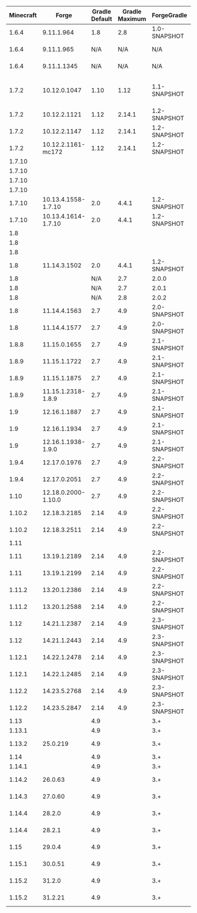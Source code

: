 | Minecraft |        Forge        | Gradle Default | Gradle Maximum | ForgeGradle  | Mappings Default  | Mappings Maximum  | MCP  | Java Minimum | Java Maximum |  Promotion  | Notes |
| --------- | ------------------- | -------------- | -------------- | ------------ | ----------------- | ----------------- | ---- | ------------ | ------------ | ----------- | ----- |
| 1.6.4     | 9.11.1.964          | 1.8            | 2.8            | 1.0-SNAPSHOT | N/A               | N/A               | 8.11 | 6            | 8            |             | Requires Java 7 to setupDecompWorkspace |
| 1.6.4     | 9.11.1.965          | N/A            | N/A            | N/A          | N/A               | N/A               | 8.11 | 6            | 8            |             | Use Scala 1.10.2, Patch Failures |
| 1.6.4     | 9.11.1.1345         | N/A            | N/A            | N/A          | N/A               | N/A               | 8.11 | 6            | 8            | LB/RB       | Use Scala 1.10.2, Patch Failures |
| 1.7.2     | 10.12.0.1047        | 1.10           | 1.12           | 1.1-SNAPSHOT | N/A               | N/A               | 9.03 | 6            | 8            |             | Requires Java 7 to setupDecompWorkspace, Last 1.7.2 version for FG1.1 |
| 1.7.2     | 10.12.2.1121        | 1.12           | 2.14.1         | 1.2-SNAPSHOT | N/A               | N/A               | 9.03 | 6            | 8            | RB          |       |
| 1.7.2     | 10.12.2.1147        | 1.12           | 2.14.1         | 1.2-SNAPSHOT | N/A               | N/A               | 9.03 | 6            | 8            | LB          |       |
| 1.7.2     | 10.12.2.1161-mc172  | 1.12           | 2.14.1         | 1.2-SNAPSHOT | N/A               | N/A               | 9.03 | 6            | 8            |             | Newer than LB |
| 1.7.10    |                     |                |                |              |                   | stable_8          | 9.08 | 6            | 8            | Mappings    |       |
| 1.7.10    |                     |                |                |              |                   | stable_9          | 9.08 | 6            | 8            | Mappings    |       |
| 1.7.10    |                     |                |                |              |                   | stable_10         | 9.08 | 6            | 8            | Mappings    |       |
| 1.7.10    |                     |                |                |              |                   | stable_11         | 9.08 | 6            | 8            | Mappings    |       |
| 1.7.10    | 10.13.4.1558-1.7.10 | 2.0            | 4.4.1          | 1.2-SNAPSHOT | Unspecified       | stable_12         | 9.08 | 6            | 8            | RB          |       |
| 1.7.10    | 10.13.4.1614-1.7.10 | 2.0            | 4.4.1          | 1.2-SNAPSHOT | Unspecified       | stable_12         | 9.08 | 6            | 8            | LB          |       |
| 1.8       |                     |                |                |              |                   | stable_15         | 9.10 | 6            | 8            | Mappings    |       |
| 1.8       |                     |                |                |              |                   | stable_16         | 9.10 | 6            | 8            | Mappings    |       |
| 1.8       |                     |                |                |              |                   | stable_17         | 9.10 | 6            | 8            | Mappings    |       |
| 1.8       | 11.14.3.1502        | 2.0            | 4.4.1          | 1.2-SNAPSHOT | snapshot_20141130 | stable_18         | 9.10 | 6            | 8            |             | Last 1.8 version for FG1.2 & Seperate FML |
| 1.8       |                     | N/A            | 2.7            | 2.0.0        |                   |                   | 9.10 | 6            | 8            | ForgeGradle |       |
| 1.8       |                     | N/A            | 2.7            | 2.0.1        |                   |                   | 9.10 | 6            | 8            | ForgeGradle |       |
| 1.8       |                     | N/A            | 2.8            | 2.0.2        |                   |                   | 9.10 | 6            | 8            | ForgeGradle |       |
| 1.8       | 11.14.4.1563        | 2.7            | 4.9            | 2.0-SNAPSHOT | snapshot_20141130 | stable_18         | 9.10 | 6            | 8            | RB          |       |
| 1.8       | 11.14.4.1577        | 2.7            | 4.9            | 2.0-SNAPSHOT | snapshot_20141130 | stable_18         | 9.10 | 6            | 8            | LB          |       |
| 1.8.8     | 11.15.0.1655        | 2.7            | 4.9            | 2.1-SNAPSHOT | snapshot_20151122 | stable_20         | 9.18 | 6            | 8            | LB          | No 1.8.8 RB |
| 1.8.9     | 11.15.1.1722        | 2.7            | 4.9            | 2.1-SNAPSHOT | stable_20         | stable_22         | 9.19 | 6            | 8            | RB          |       |
| 1.8.9     | 11.15.1.1875        | 2.7            | 4.9            | 2.1-SNAPSHOT | stable_20         | stable_22         | 9.19 | 6            | 8            |             |       |
| 1.8.9     | 11.15.1.2318-1.8.9  | 2.7            | 4.9            | 2.1-SNAPSHOT | stable_20         | stable_22         | 9.19 | 6            | 8            | LB          |       |
| 1.9       | 12.16.1.1887        | 2.7            | 4.9            | 2.1-SNAPSHOT | snapshot_20160312 | stable_24         | 9.24 | 6            | 8            | RB          |       |
| 1.9       | 12.16.1.1934        | 2.7            | 4.9            | 2.1-SNAPSHOT | snapshot_20160312 | stable_24         | 9.24 | 6            | 8            |             |       |
| 1.9       | 12.16.1.1938-1.9.0  | 2.7            | 4.9            | 2.1-SNAPSHOT | snapshot_20160312 | stable_24         | 9.24 | 6            | 8            |             | No 1.9 LB |
| 1.9.4     | 12.17.0.1976        | 2.7            | 4.9            | 2.2-SNAPSHOT | snapshot_20160518 | stable_26         | 9.28 | 6            | 8            | RB          |       |
| 1.9.4     | 12.17.0.2051        | 2.7            | 4.9            | 2.2-SNAPSHOT | snapshot_20160518 | stable_26         | 9.28 | 6            | 8            | LB          |       |
| 1.10      | 12.18.0.2000-1.10.0 | 2.7            | 4.9            | 2.2-SNAPSHOT | snapshot_20160518 | stable_26         | 9.31 | 6            | 8            | LB          | No 1.10 RB |
| 1.10.2    | 12.18.3.2185        | 2.14           | 4.9            | 2.2-SNAPSHOT | snapshot_20161111 | stable_29         | 9.31 | 6            | 8            | RB          |       |
| 1.10.2    | 12.18.3.2511        | 2.14           | 4.9            | 2.2-SNAPSHOT | snapshot_20161111 | stable_29         | 9.31 | 6            | 8            | LB          |       |
| 1.11      |                     |                |                |              |                   | stable_31         | 9.35 | 6            | 8            | Mappings    |       |
| 1.11      | 13.19.1.2189        | 2.14           | 4.9            | 2.2-SNAPSHOT | snapshot_20161111 | stable_32         | 9.35 | 6            | 8            | RB          |       |
| 1.11      | 13.19.1.2199        | 2.14           | 4.9            | 2.2-SNAPSHOT | snapshot_20161220 | stable_32         | 9.35 | 6            | 8            | LB          |       |
| 1.11.2    | 13.20.1.2386        | 2.14           | 4.9            | 2.2-SNAPSHOT | snapshot_20161220 | stable_32         | 9.37 | 6            | 8            | RB          |       |
| 1.11.2    | 13.20.1.2588        | 2.14           | 4.9            | 2.2-SNAPSHOT | snapshot_20161220 | stable_32         | 9.37 | 6            | 8            | LB          |       |
| 1.12      | 14.21.1.2387        | 2.14           | 4.9            | 2.3-SNAPSHOT | snapshot_20170624 | stable_39         | 9.40 | 6            | 8            | RB          |       |
| 1.12      | 14.21.1.2443        | 2.14           | 4.9            | 2.3-SNAPSHOT | snapshot_20170624 | stable_39         | 9.40 | 6            | 8            | LB          |       |
| 1.12.1    | 14.22.1.2478        | 2.14           | 4.9            | 2.3-SNAPSHOT | snapshot_20170624 | stable_39         | 9.41 | 6            | 8            | RB          |       |
| 1.12.1    | 14.22.1.2485        | 2.14           | 4.9            | 2.3-SNAPSHOT | snapshot_20170624 | stable_39         | 9.41 | 6            | 8            | LB          |       |
| 1.12.2    | 14.23.5.2768        | 2.14           | 4.9            | 2.3-SNAPSHOT | snapshot_20171003 | stable_39         | 9.42 | 6            | 8            | RB          |       |
| 1.12.2    | 14.23.5.2847        | 2.14           | 4.9            | 2.3-SNAPSHOT | snapshot_20171003 | stable_39         | 9.42 | 6            | 8            | LB          |       |
| 1.13   |          | 4.9 |     | 3.+ |                          | stable_43                | 9.xx | 8 | 8 |    | |
| 1.13.1 |          | 4.9 |     | 3.+ |                          | stable_45                | 9.xx | 8 | 8 |    | |
| 1.13.2 | 25.0.219 | 4.9 |     | 3.+ | snapshot_20180921-1.13   | stable_47                | 9.xx | 8 | 8 | LB | |
| 1.14   |          | 4.9 |     | 3.+ |                          | stable_49                | 9.xx | 8 | 8 |    | |
| 1.14.1 |          | 4.9 |     | 3.+ |                          | stable_51                | 9.xx | 8 | 8 |    | |
| 1.14.2 | 26.0.63  | 4.9 |     | 3.+ | snapshot_20190621-1.14.2 | stable_53                | 9.xx | 8 | 8 | LB | |
| 1.14.3 | 27.0.60  | 4.9 |     | 3.+ | snapshot_20190719-1.14.3 | stable_56                | 9.xx | 8 | 8 | LB | |
| 1.14.4 | 28.2.0   | 4.9 |     | 3.+ | snapshot_20190719-1.14.3 | stable_58                | 9.xx | 8 | 8 | RB | |
| 1.14.4 | 28.2.1   | 4.9 |     | 3.+ | snapshot_20190719-1.14.3 | stable_58                | 9.xx | 8 | 8 | LB | |
| 1.15   | 29.0.4   | 4.9 |     | 3.+ | snapshot_20190719-1.14.3 | stable_60                | 9.xx | 8 | 8 | LB | |
| 1.15.1 | 30.0.51  | 4.9 |     | 3.+ | snapshot_20190719-1.14.3 | snapshot_20200622-1.15.1 | 9.xx | 8 | 8 | LB | |
| 1.15.2 | 31.2.0   | 4.9 |     | 3.+ | snapshot_20190719-1.14.3 | snapshot_20200622-1.15.1 | 9.xx | 8 | 8 | RB | |
| 1.15.2 | 31.2.21  | 4.9 |     | 3.+ | snapshot_20190719-1.14.3 | snapshot_20200622-1.15.1 | 9.xx | 8 | 8 | LB | |
